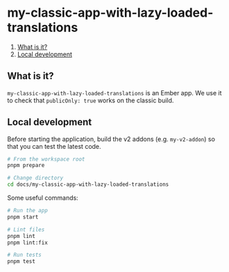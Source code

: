 # my-classic-app-with-lazy-loaded-translations

1. [What is it?](#what-is-it)
1. [Local development](#local-development)


## What is it?

`my-classic-app-with-lazy-loaded-translations` is an Ember app. We use it to check that `publicOnly: true` works on the classic build.


## Local development

Before starting the application, build the v2 addons (e.g. `my-v2-addon`) so that you can test the latest code.

```sh
# From the workspace root
pnpm prepare

# Change directory
cd docs/my-classic-app-with-lazy-loaded-translations
```

Some useful commands:

```sh
# Run the app
pnpm start

# Lint files
pnpm lint
pnpm lint:fix

# Run tests
pnpm test
```
